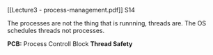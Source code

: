 [[Lecture3 - process-management.pdf]] S14

The processes are not the thing that is runnning, threads are.
The OS schedules threads not processes.

**PCB:** Process Controll Block
**Thread Safety**
